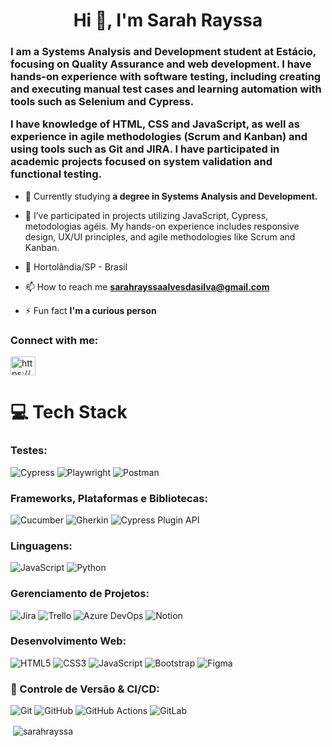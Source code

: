 <h1 align="center">Hi 👋, I'm Sarah Rayssa</h1>
<h3 align="left">I am a Systems Analysis and Development student at Estácio, focusing on Quality Assurance and web development. I have hands-on experience with software testing, including creating and executing manual test cases and learning automation with tools such as Selenium and Cypress.

I have knowledge of HTML, CSS and JavaScript, as well as experience in agile methodologies (Scrum and Kanban) and using tools such as Git and JIRA. I have participated in academic projects focused on system validation and functional testing.</h3>

- 🔭 Currently studying **a degree in Systems Analysis and Development.**

- 👯 I’ve participated in projects utilizing JavaScript, Cypress, metodologias agéis. My hands-on experience includes responsive design, UX/UI principles, and agile methodologies like Scrum and Kanban.

- 📍 Hortolândia/SP - Brasil

- 📫 How to reach me **sarahrayssaalvesdasilva@gmail.com**

- ⚡ Fun fact **I'm a curious person**

<h3 align="left">Connect with me:</h3>
<p align="left">
<a href="https://linkedin.com/in/https://www.linkedin.com/in/sarah-rayssa/" target="blank"><img align="center" src="https://raw.githubusercontent.com/rahuldkjain/github-profile-readme-generator/master/src/images/icons/Social/linked-in-alt.svg" alt="https://www.linkedin.com/in/sarah-rayssa/" height="30" width="40" /></a>
</p>

# 💻 Tech Stack

### Testes:  
![Cypress](https://img.shields.io/badge/-Cypress-17202C?logo=cypress&logoColor=white)  ![Playwright](https://img.shields.io/badge/-Playwright-45BA43?logo=playwright&logoColor=white)  ![Postman](https://img.shields.io/badge/-Postman-FF6C37?logo=postman&logoColor=white)  

### Frameworks, Plataformas e Bibliotecas:
![Cucumber](https://img.shields.io/badge/-Cucumber-25B32A?logo=cucumber&logoColor=white)  ![Gherkin](https://img.shields.io/badge/-Gherkin-53B1C3?logo=gherkin&logoColor=white) ![Cypress Plugin API](https://img.shields.io/badge/-Cypress%20Plugin%20API-17202C?logo=cypress&logoColor=white)

### Linguagens:  
![JavaScript](https://img.shields.io/badge/-JavaScript-F7DF1E?logo=javascript&logoColor=black) ![Python](https://img.shields.io/badge/python-3670A0?style=for-the-badge&logo=python&logoColor=ffdd54)

### Gerenciamento de Projetos:
![Jira](https://img.shields.io/badge/-Jira-0052CC?logo=jira&logoColor=white)  ![Trello](https://img.shields.io/badge/-Trello-0079BF?logo=trello&logoColor=white)  ![Azure DevOps](https://img.shields.io/badge/-Azure%20DevOps-0078D4?logo=azuredevops&logoColor=white) ![Notion](https://img.shields.io/badge/Notion-%23000000.svg?style=for-the-badge&logo=notion&logoColor=white)

### Desenvolvimento Web:
![HTML5](https://img.shields.io/badge/html5-%23E34F26.svg?style=for-the-badge&logo=html5&logoColor=white) ![CSS3](https://img.shields.io/badge/css3-%231572B6.svg?style=for-the-badge&logo=css3&logoColor=white)  ![JavaScript](https://img.shields.io/badge/-JavaScript-F7DF1E?logo=javascript&logoColor=black)  ![Bootstrap](https://img.shields.io/badge/-Bootstrap-563D7C?logo=bootstrap&logoColor=white)
![Figma](https://img.shields.io/badge/-Figma-F24E1E?logo=figma&logoColor=white)

### 🔧 Controle de Versão & CI/CD:
![Git](https://img.shields.io/badge/-Git-F05032?logo=git&logoColor=white)  ![GitHub](https://img.shields.io/badge/-GitHub-181717?logo=github&logoColor=white)  ![GitHub Actions](https://img.shields.io/badge/-GitHub%20Actions-2088FF?logo=github-actions&logoColor=white)  ![GitLab](https://img.shields.io/badge/-GitLab-FCA121?logo=gitlab&logoColor=white)


<p>&nbsp;<img align="center" src="https://github-readme-stats.vercel.app/api?username=sarahrayssa&show_icons=true&theme=dracula" alt="sarahrayssa" /></p>
